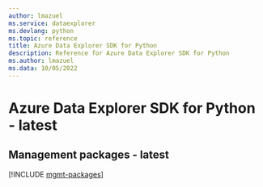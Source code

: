 ```yaml
---
author: lmazuel
ms.service: dataexplorer
ms.devlang: python
ms.topic: reference
title: Azure Data Explorer SDK for Python
description: Reference for Azure Data Explorer SDK for Python
ms.author: lmazuel
ms.data: 10/05/2022
---
```

# Azure Data Explorer SDK for Python - latest

## Management packages - latest
[!INCLUDE [mgmt-packages](data-explorer-mgmt-index.md)]